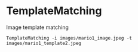 # TemplateMatching
Image template matching

`TemplateMatching -i images/mario1_image.jpeg -t images/mario1_template2.jpeg`
